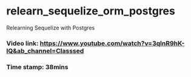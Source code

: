 # relearn_sequelize_orm_postgres
Relearning Sequelize with Postgres

### Video link: https://www.youtube.com/watch?v=3qlnR9hK-lQ&ab_channel=Classsed

### Time stamp: 38mins